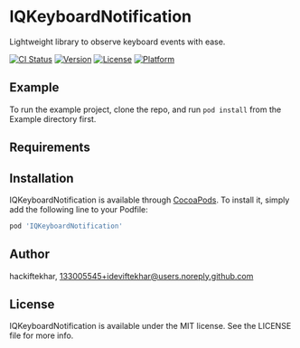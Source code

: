 # IQKeyboardNotification
Lightweight library to observe keyboard events with ease.

[![CI Status](https://img.shields.io/travis/hackiftekhar/IQKeyboardNotification.svg?style=flat)](https://travis-ci.org/hackiftekhar/IQKeyboardNotification)
[![Version](https://img.shields.io/cocoapods/v/IQKeyboardNotification.svg?style=flat)](https://cocoapods.org/pods/IQKeyboardNotification)
[![License](https://img.shields.io/cocoapods/l/IQKeyboardNotification.svg?style=flat)](https://cocoapods.org/pods/IQKeyboardNotification)
[![Platform](https://img.shields.io/cocoapods/p/IQKeyboardNotification.svg?style=flat)](https://cocoapods.org/pods/IQKeyboardNotification)

## Example

To run the example project, clone the repo, and run `pod install` from the Example directory first.

## Requirements

## Installation

IQKeyboardNotification is available through [CocoaPods](https://cocoapods.org). To install
it, simply add the following line to your Podfile:

```ruby
pod 'IQKeyboardNotification'
```

## Author

hackiftekhar, 133005545+ideviftekhar@users.noreply.github.com

## License

IQKeyboardNotification is available under the MIT license. See the LICENSE file for more info.
